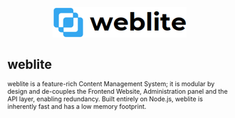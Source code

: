 <p align="center">
  <img width=300 src="/branding/logo-full-whitebg.png"></img>
</p>

# weblite
weblite is a feature-rich Content Management System; it is modular by design and de-couples the Frontend Website, Administration panel and the
API layer, enabling redundancy.
Built entirely on Node.js, weblite is inherently fast and has a low memory footprint.